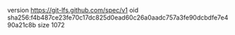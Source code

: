 version https://git-lfs.github.com/spec/v1
oid sha256:f4b487ce23fe70c17dc825d0ead60c26a0aadc757a3fe90dcbdfe7e490a21c8b
size 1072
